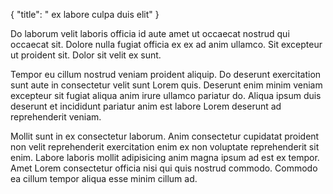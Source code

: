 {
  "title": " ex labore culpa duis elit"
}

Do laborum velit laboris officia id aute amet ut occaecat nostrud qui occaecat sit. Dolore nulla fugiat officia ex ex ad anim ullamco. Sit excepteur ut proident sit. Dolor sit velit ex sunt.

Tempor eu cillum nostrud veniam proident aliquip. Do deserunt exercitation sunt aute in consectetur velit sunt Lorem quis. Deserunt enim minim veniam excepteur sit fugiat aliqua anim irure ullamco pariatur do. Aliqua ipsum duis deserunt et incididunt pariatur anim est labore Lorem deserunt ad reprehenderit veniam.

Mollit sunt in ex consectetur laborum. Anim consectetur cupidatat proident non velit reprehenderit exercitation enim ex non voluptate reprehenderit sit enim. Labore laboris mollit adipisicing anim magna ipsum ad est ex tempor. Amet Lorem consectetur officia nisi qui quis nostrud commodo. Commodo ea cillum tempor aliqua esse minim cillum ad.